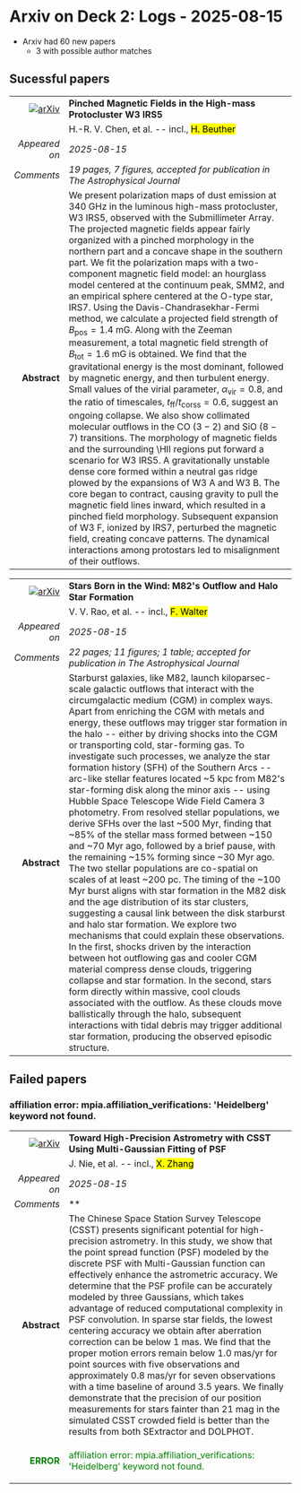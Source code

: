 # Arxiv on Deck 2: Logs - 2025-08-15

* Arxiv had 60 new papers
    * 3 with possible author matches

## Sucessful papers


|||
|---:|:---|
| [![arXiv](https://img.shields.io/badge/arXiv-2508.10128-b31b1b.svg)](https://arxiv.org/abs/2508.10128) | **Pinched Magnetic Fields in the High-mass Protocluster W3 IRS5**  |
|| H.-R. V. Chen, et al. -- incl., <mark>H. Beuther</mark> |
|*Appeared on*| *2025-08-15*|
|*Comments*| *19 pages, 7 figures, accepted for publication in The Astrophysical Journal*|
|**Abstract**|            We present polarization maps of dust emission at 340 GHz in the luminous high-mass protocluster, W3 IRS5, observed with the Submillimeter Array. The projected magnetic fields appear fairly organized with a pinched morphology in the northern part and a concave shape in the southern part. We fit the polarization maps with a two-component magnetic field model: an hourglass model centered at the continuum peak, SMM2, and an empirical sphere centered at the O-type star, IRS7. Using the Davis-Chandrasekhar-Fermi method, we calculate a projected field strength of $B_\mathrm{pos} = 1.4 \; \mathrm{mG}$. Along with the Zeeman measurement, a total magnetic field strength of $B_\mathrm{tot} = 1.6 \; \mathrm{mG}$ is obtained. We find that the gravitational energy is the most dominant, followed by magnetic energy, and then turbulent energy. Small values of the virial parameter, $\alpha_\mathrm{vir} = 0.8$, and the ratio of timescales, $t_\mathrm{ff}/t_\mathrm{corss} = 0.6$, suggest an ongoing collapse. We also show collimated molecular outflows in the $\mathrm{CO \; (3-2)}$ and $\mathrm{SiO \; (8-7)}$ transitions. The morphology of magnetic fields and the surrounding \HII regions put forward a scenario for W3 IRS5. A gravitationally unstable dense core formed within a neutral gas ridge plowed by the expansions of W3 A and W3 B. The core began to contract, causing gravity to pull the magnetic field lines inward, which resulted in a pinched field morphology. Subsequent expansion of W3 F, ionized by IRS7, perturbed the magnetic field, creating concave patterns. The dynamical interactions among protostars led to misalignment of their outflows.         |


|||
|---:|:---|
| [![arXiv](https://img.shields.io/badge/arXiv-2508.10895-b31b1b.svg)](https://arxiv.org/abs/2508.10895) | **Stars Born in the Wind: M82's Outflow and Halo Star Formation**  |
|| V. V. Rao, et al. -- incl., <mark>F. Walter</mark> |
|*Appeared on*| *2025-08-15*|
|*Comments*| *22 pages; 11 figures; 1 table; accepted for publication in The Astrophysical Journal*|
|**Abstract**|            Starburst galaxies, like M82, launch kiloparsec-scale galactic outflows that interact with the circumgalactic medium (CGM) in complex ways. Apart from enriching the CGM with metals and energy, these outflows may trigger star formation in the halo -- either by driving shocks into the CGM or transporting cold, star-forming gas. To investigate such processes, we analyze the star formation history (SFH) of the Southern Arcs -- arc-like stellar features located ~5 kpc from M82's star-forming disk along the minor axis -- using Hubble Space Telescope Wide Field Camera 3 photometry. From resolved stellar populations, we derive SFHs over the last ~500 Myr, finding that ~85% of the stellar mass formed between ~150 and ~70 Myr ago, followed by a brief pause, with the remaining ~15% forming since ~30 Myr ago. The two stellar populations are co-spatial on scales of at least ~200 pc. The timing of the ~100 Myr burst aligns with star formation in the M82 disk and the age distribution of its star clusters, suggesting a causal link between the disk starburst and halo star formation. We explore two mechanisms that could explain these observations. In the first, shocks driven by the interaction between hot outflowing gas and cooler CGM material compress dense clouds, triggering collapse and star formation. In the second, stars form directly within massive, cool clouds associated with the outflow. As these clouds move ballistically through the halo, subsequent interactions with tidal debris may trigger additional star formation, producing the observed episodic structure.         |

## Failed papers

### affiliation error: mpia.affiliation_verifications: 'Heidelberg' keyword not found. 


|||
|---:|:---|
| [![arXiv](https://img.shields.io/badge/arXiv-2508.10329-b31b1b.svg)](https://arxiv.org/abs/2508.10329) | **Toward High-Precision Astrometry with CSST Using Multi-Gaussian Fitting of PSF**  |
|| J. Nie, et al. -- incl., <mark>X. Zhang</mark> |
|*Appeared on*| *2025-08-15*|
|*Comments*| **|
|**Abstract**|            The Chinese Space Station Survey Telescope (CSST) presents significant potential for high-precision astrometry. In this study, we show that the point spread function (PSF) modeled by the discrete PSF with Multi-Gaussian function can effectively enhance the astrometric accuracy. We determine that the PSF profile can be accurately modeled by three Gaussians, which takes advantage of reduced computational complexity in PSF convolution. In sparse star fields, the lowest centering accuracy we obtain after aberration correction can be below 1 mas. We find that the proper motion errors remain below 1.0 mas/yr for point sources with five observations and approximately 0.8 mas/yr for seven observations with a time baseline of around 3.5 years. We finally demonstrate that the precision of our position measurements for stars fainter than 21 mag in the simulated CSST crowded field is better than the results from both SExtractor and DOLPHOT.         |
|<p style="color:green"> **ERROR** </p>| <p style="color:green">affiliation error: mpia.affiliation_verifications: 'Heidelberg' keyword not found.</p> |

